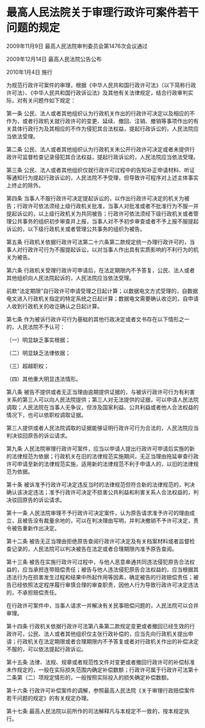 # 最高人民法院关于审理行政许可案件若干问题的规定

2009年11月9日 最高人民法院审判委员会第1476次会议通过

2009年12月14日 最高人民法院公告公布

2010年1月4日 施行

为规范行政许可案件的审理，根据《中华人民共和国行政许可法》（以下简称行政许可法）、《中华人民共和国行政诉讼法》及其他有关法律规定，结合行政审判实际，对有关问题作如下规定：

第一条 公民、法人或者其他组织认为行政机关作出的行政许可决定以及相应的不作为，或者行政机关就行政许可的变更、延续、撤回、注销、撤销等事项作出的有关具体行政行为及其相应的不作为侵犯其合法权益，提起行政诉讼的，人民法院应当依法受理。

第二条 公民、法人或者其他组织认为行政机关未公开行政许可决定或者未提供行政许可监督检查记录侵犯其合法权益，提起行政诉讼的，人民法院应当依法受理。

第三条 公民、法人或者其他组织仅就行政许可过程中的告知补正申请材料、听证等通知行为提起行政诉讼的，人民法院不予受理，但导致许可程序对上述主体事实上终止的除外。

第四条 当事人不服行政许可决定提起诉讼的，以作出行政许可决定的机关为被告；行政许可依法须经上级行政机关批准，当事人对批准或者不批准行为不服一并提起诉讼的，以上级行政机关为共同被告；行政许可依法须经下级行政机关或者管理公共事务的组织初步审查并上报，当事人对不予初步审查或者不予上报不服提起诉讼的，以下级行政机关或者管理公共事务的组织为被告。

第五条 行政机关依据行政许可法第二十六条第二款规定统一办理行政许可的，当事人对行政许可行为不服提起诉讼，以对当事人作出具有实质影响的不利行为的机关为被告。

第六条 行政机关受理行政许可申请后，在法定期限内不予答复，公民、法人或者其他组织向人民法院起诉的，人民法院应当依法受理。

前款“法定期限”自行政许可申请受理之日起计算；以数据电文方式受理的，自数据电文进入行政机关指定的特定系统之日起计算；数据电文需要确认收讫的，自申请人收到行政机关的收讫确认之日起计算。

第七条 作为被诉行政许可行为基础的其他行政决定或者文书存在以下情形之一的，人民法院不予认可：

（一）明显缺乏事实根据；

（二）明显缺乏法律依据；

（三）超越职权；

（四）其他重大明显违法情形。

第八条 被告不提供或者无正当理由逾期提供证据的，与被诉行政许可行为有利害关系的第三人可以向人民法院提供；第三人对无法提供的证据，可以申请人民法院调取；人民法院在当事人无争议，但涉及国家利益、公共利益或者他人合法权益的情况下，也可以依职权调取证据。

第三人提供或者人民法院调取的证据能够证明行政许可行为合法的，人民法院应当判决驳回原告的诉讼请求。

第九条 人民法院审理行政许可案件，应当以申请人提出行政许可申请后实施的新的法律规范为依据；行政机关在旧的法律规范实施期间，无正当理由拖延审查行政许可申请至新的法律规范实施，适用新的法律规范不利于申请人的，以旧的法律规范为依据。

第十条 被诉准予行政许可决定违反当时的法律规范但符合新的法律规范的，判决确认该决定违法；准予行政许可决定不损害公共利益和利害关系人合法权益的，判决驳回原告的诉讼请求。

第十一条 人民法院审理不予行政许可决定案件，认为原告请求准予许可的理由成立，且被告没有裁量余地的，可以在判决理由写明，并判决撤销不予许可决定，责令被告重新作出决定。

第十二条 被告无正当理由拒绝原告查阅行政许可决定及有关档案材料或者监督检查记录的，人民法院可以判决被告在法定或者合理期限内准予原告查阅。

第十三条 被告在实施行政许可过程中，与他人恶意串通共同违法侵犯原告合法权益的，应当承担连带赔偿责任；被告与他人违法侵犯原告合法权益的，应当根据其违法行为在损害发生过程和结果中所起作用等因素，确定被告的行政赔偿责任；被告已经依照法定程序履行审慎合理的审查职责，因他人行为导致行政许可决定违法的，不承担赔偿责任。

在行政许可案件中，当事人请求一并解决有关民事赔偿问题的，人民法院可以合并审理。

第十四条 行政机关依据行政许可法第八条第二款规定变更或者撤回已经生效的行政许可，公民、法人或者其他组织仅主张行政补偿的，应当先向行政机关提出申请；行政机关在法定期限或者合理期限内不予答复或者对行政机关作出的补偿决定不服的，可以依法提起行政诉讼。

第十五条 法律、法规、规章或者规范性文件对变更或者撤回行政许可的补偿标准未作规定的，一般在实际损失范围内确定补偿数额；行政许可属于行政许可法第十二条第（二）项规定情形的，一般按照实际投入的损失确定补偿数额。

第十六条 行政许可补偿案件的调解，参照最高人民法院《关于审理行政赔偿案件若干问题的规定》的有关规定办理。

第十七条 最高人民法院以前所作的司法解释凡与本规定不一致的，按本规定执行。
